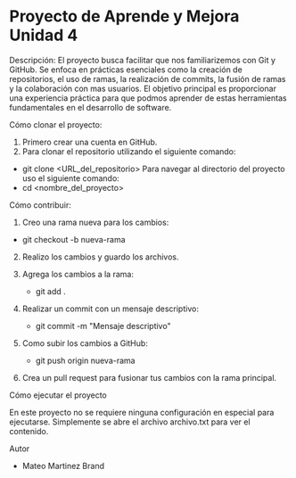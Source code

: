 # Proyecto de Aprende y Mejora Unidad 4 

Descripción:
El proyecto busca facilitar que nos familiarizemos con Git y GitHub. Se enfoca en prácticas esenciales como la creación de repositorios, el uso de ramas, la realización de commits, la fusión de ramas y la colaboración con mas usuarios. El objetivo principal es proporcionar una experiencia práctica para que podmos aprender de estas herramientas fundamentales en el desarrollo de software.

Cómo clonar el proyecto:

1. Primero crear una cuenta en GitHub.
2. Para clonar el repositorio utilizando el siguiente comando:
  - git clone <URL_del_repositorio>
Para navegar al directorio del proyecto uso el siguiente comando:
  - cd <nombre_del_proyecto>

Cómo contribuir:

1. Creo una rama nueva para los cambios:
  - git checkout -b nueva-rama

2. Realizo los cambios y guardo los archivos.
3. Agrega los cambios a la rama:
   - git add .

4. Realizar un commit con un mensaje descriptivo:
   - git commit -m "Mensaje descriptivo"

5. Como subir los cambios a GitHub:
   - git push origin nueva-rama

6. Crea un pull request para fusionar tus cambios con la rama principal.

Cómo ejecutar el proyecto

En este proyecto no se requiere ninguna configuración en especial para ejecutarse. Simplemente se abre el archivo archivo.txt para ver el contenido.

Autor
 - Mateo Martinez Brand

